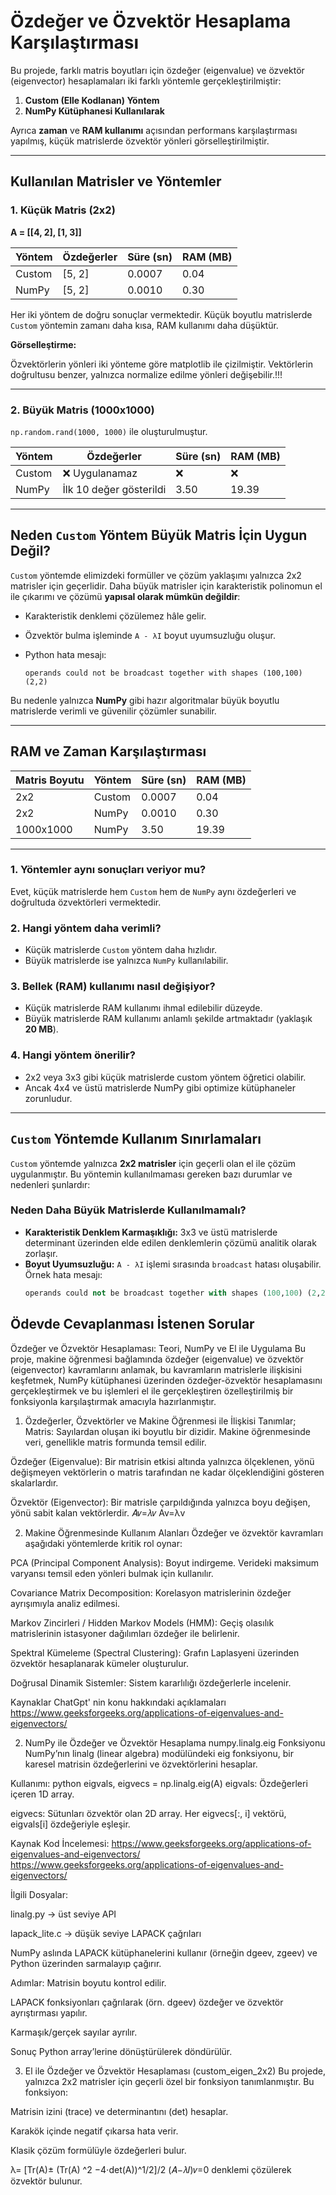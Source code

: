 # Özdeğer ve Özvektör Hesaplama Karşılaştırması

Bu projede, farklı matris boyutları için özdeğer (eigenvalue) ve özvektör (eigenvector) hesaplamaları iki farklı yöntemle gerçekleştirilmiştir:

1. **Custom (Elle Kodlanan) Yöntem**
2. **NumPy Kütüphanesi Kullanılarak**

Ayrıca **zaman** ve **RAM kullanımı** açısından performans karşılaştırması yapılmış, küçük matrislerde özvektör yönleri görselleştirilmiştir.

---

##  Kullanılan Matrisler ve Yöntemler

### 1. Küçük Matris (2x2)

**A = [[4, 2], [1, 3]]**

| Yöntem      | Özdeğerler     | Süre (sn) | RAM (MB) |
|-------------|----------------|-----------|----------|
| Custom      | [5, 2]         | 0.0007    | 0.04     |
| NumPy       | [5, 2]         | 0.0010    | 0.30     |

Her iki yöntem de doğru sonuçlar vermektedir. Küçük boyutlu matrislerde `Custom` yöntemin zamanı daha kısa, RAM kullanımı daha düşüktür.

**Görselleştirme:**

Özvektörlerin yönleri iki yönteme göre matplotlib ile çizilmiştir. Vektörlerin doğrultusu benzer, yalnızca normalize edilme yönleri değişebilir.!!!

---

### 2. Büyük Matris (1000x1000)

`np.random.rand(1000, 1000)` ile oluşturulmuştur.

| Yöntem      | Özdeğerler     | Süre (sn) | RAM (MB) |
|-------------|----------------|-----------|----------|
| Custom      | ❌ Uygulanamaz | ❌        | ❌       |
| NumPy       | İlk 10 değer gösterildi | 3.50      | 19.39    |

---

##  Neden `Custom` Yöntem Büyük Matris İçin Uygun Değil?

`Custom` yöntemde elimizdeki formüller ve çözüm yaklaşımı yalnızca 2x2 matrisler için geçerlidir. Daha büyük matrisler için karakteristik polinomun el ile çıkarımı ve çözümü **yapısal olarak mümkün değildir**:

- Karakteristik denklemi çözülemez hâle gelir.
- Özvektör bulma işleminde `A - λI` boyut uyumsuzluğu oluşur.
- Python hata mesajı:  

  `operands could not be broadcast together with shapes (100,100) (2,2)`

Bu nedenle yalnızca **NumPy** gibi hazır algoritmalar büyük boyutlu matrislerde verimli ve güvenilir çözümler sunabilir.

---

##  RAM ve Zaman Karşılaştırması

| Matris Boyutu | Yöntem | Süre (sn) | RAM (MB) |
|---------------|--------|-----------|----------|
| 2x2           | Custom | 0.0007    | 0.04     |
| 2x2           | NumPy  | 0.0010    | 0.30     |
| 1000x1000     | NumPy  | 3.50      | 19.39    |

---

### 1. Yöntemler aynı sonuçları veriyor mu?

Evet, küçük matrislerde hem `Custom` hem de `NumPy` aynı özdeğerleri ve doğrultuda özvektörleri vermektedir.

### 2. Hangi yöntem daha verimli?

- Küçük matrislerde `Custom` yöntem daha hızlıdır.
- Büyük matrislerde ise yalnızca `NumPy` kullanılabilir.

### 3. Bellek (RAM) kullanımı nasıl değişiyor?

- Küçük matrislerde RAM kullanımı ihmal edilebilir düzeyde.
- Büyük matrislerde RAM kullanımı anlamlı şekilde artmaktadır (yaklaşık **20 MB**).

### 4. Hangi yöntem önerilir?

- 2x2 veya 3x3 gibi küçük matrislerde custom yöntem öğretici olabilir.
- Ancak 4x4 ve üstü matrislerde NumPy gibi optimize kütüphaneler zorunludur.

---

## `Custom` Yöntemde Kullanım Sınırlamaları

`Custom` yöntemde yalnızca **2x2 matrisler** için geçerli olan el ile çözüm uygulanmıştır. Bu yöntemin kullanılmaması gereken bazı durumlar ve nedenleri şunlardır:

###  Neden Daha Büyük Matrislerde Kullanılmamalı?

- **Karakteristik Denklem Karmaşıklığı:** 3x3 ve üstü matrislerde determinant üzerinden elde edilen denklemlerin çözümü analitik olarak zorlaşır.
- **Boyut Uyumsuzluğu:** `A - λI` işlemi sırasında `broadcast` hatası oluşabilir. Örnek hata mesajı:  
  ```python
  operands could not be broadcast together with shapes (100,100) (2,2)


##  Ödevde Cevaplanması İstenen Sorular


 Özdeğer ve Özvektör Hesaplaması: Teori, NumPy ve El ile Uygulama
Bu proje, makine öğrenmesi bağlamında özdeğer (eigenvalue) ve özvektör (eigenvector) kavramlarını anlamak, bu kavramların matrislerle ilişkisini keşfetmek, NumPy kütüphanesi üzerinden özdeğer-özvektör hesaplamasını gerçekleştirmek ve bu işlemleri el ile gerçekleştiren özelleştirilmiş bir fonksiyonla karşılaştırmak amacıyla hazırlanmıştır.

 1. Özdeğerler, Özvektörler ve Makine Öğrenmesi ile İlişkisi
 Tanımlar;
Matris: Sayılardan oluşan iki boyutlu bir dizidir. Makine öğrenmesinde veri, genellikle matris formunda temsil edilir.

Özdeğer (Eigenvalue): Bir matrisin etkisi altında yalnızca ölçeklenen, yönü değişmeyen vektörlerin o matris tarafından ne kadar ölçeklendiğini gösteren skalarlardır.

Özvektör (Eigenvector): Bir matrisle çarpıldığında yalnızca boyu değişen, yönü sabit kalan vektörlerdir. 
𝐴𝑣=𝜆𝑣
Av=λv

 2. Makine Öğrenmesinde Kullanım Alanları
Özdeğer ve özvektör kavramları aşağıdaki yöntemlerde kritik rol oynar:

PCA (Principal Component Analysis): Boyut indirgeme. Verideki maksimum varyansı temsil eden yönleri bulmak için kullanılır.

Covariance Matrix Decomposition: Korelasyon matrislerinin özdeğer ayrışımıyla analiz edilmesi.

Markov Zincirleri / Hidden Markov Models (HMM): Geçiş olasılık matrislerinin istasyoner dağılımları özdeğer ile belirlenir.

Spektral Kümeleme (Spectral Clustering): Grafın Laplasyeni üzerinden özvektör hesaplanarak kümeler oluşturulur.

Doğrusal Dinamik Sistemler: Sistem kararlılığı özdeğerlerle incelenir.

 Kaynaklar
ChatGpt' nin konu hakkındaki açıklamaları
https://www.geeksforgeeks.org/applications-of-eigenvalues-and-eigenvectors/

 2. NumPy ile Özdeğer ve Özvektör Hesaplama
 numpy.linalg.eig Fonksiyonu
NumPy’nın linalg (linear algebra) modülündeki eig fonksiyonu, bir karesel matrisin özdeğerlerini ve özvektörlerini hesaplar.

Kullanımı:
python
eigvals, eigvecs = np.linalg.eig(A)
eigvals: Özdeğerleri içeren 1D array.

eigvecs: Sütunları özvektör olan 2D array. Her eigvecs[:, i] vektörü, eigvals[i] özdeğeriyle eşleşir.

Kaynak Kod İncelemesi:
https://www.geeksforgeeks.org/applications-of-eigenvalues-and-eigenvectors/
https://www.geeksforgeeks.org/applications-of-eigenvalues-and-eigenvectors/

İlgili Dosyalar:

linalg.py → üst seviye API

lapack_lite.c → düşük seviye LAPACK çağrıları

NumPy aslında LAPACK kütüphanelerini kullanır (örneğin dgeev, zgeev) ve Python üzerinden sarmalayıp çağırır.

Adımlar:
Matrisin boyutu kontrol edilir.

LAPACK fonksiyonları çağrılarak (örn. dgeev) özdeğer ve özvektör ayrıştırması yapılır.

Karmaşık/gerçek sayılar ayrılır.

Sonuç Python array’lerine dönüştürülerek döndürülür.

 3. El ile Özdeğer ve Özvektör Hesaplaması (custom_eigen_2x2)
Bu projede, yalnızca 2x2 matrisler için geçerli özel bir fonksiyon tanımlanmıştır. Bu fonksiyon:

Matrisin izini (trace) ve determinantını (det) hesaplar.

Karakök içinde negatif çıkarsa hata verir.

Klasik çözüm formülüyle özdeğerleri bulur.

λ= [Tr(A)± (Tr(A) ^2 −4⋅det(A))^1/2]/2
​(𝐴−𝜆𝐼)𝑣=0 denklemi çözülerek özvektör bulunur.

